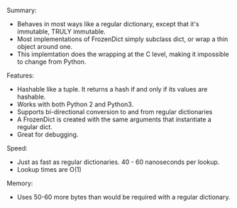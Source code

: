Summary:
- Behaves in most ways like a regular dictionary, except that it's immutable, TRULY immutable.
- Most implementations of FrozenDict simply subclass dict, or wrap a thin object around one.
- This implemtation does the wrapping at the C level, making it impossible to change from Python.

Features:
- Hashable like a tuple.  It returns a hash if and only if its values are hashable.
- Works with both Python 2 and Python3.
- Supports bi-directional conversion to and from regular dictionaries
- A FrozenDict is created with the same arguments that instantiate a regular dict. 
- Great for debugging.

Speed:
- Just as fast as regular dictionaries.  40 - 60 nanoseconds per lookup.
- Lookup times are O(1)

Memory:
- Uses 50-60 more bytes than would be required with a regular dictionary.
